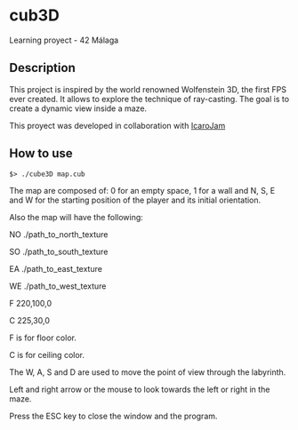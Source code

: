 # cub3D
Learning proyect - 42 Málaga 

## Description

This project is inspired by the world renowned Wolfenstein 3D, the first FPS ever created. It allows to explore the technique of ray-casting. The goal is to create a dynamic view inside a maze.

This proyect was developed in collaboration with [IcaroJam](https://www.github.com/IcaroJam)

## How to use

```
$> ./cube3D map.cub
```

The map are composed of: 0 for an empty space, 1 for a wall and N, S, E and W for the starting position of the player and its initial orientation.

Also the map will have the following:

NO ./path_to_north_texture

SO ./path_to_south_texture

EA ./path_to_east_texture

WE ./path_to_west_texture

F 220,100,0

C 225,30,0

F is for floor color.

C is for ceiling color.

The W, A, S and D are used to move the point of view through the labyrinth.

Left and right arrow or the mouse to look towards the left or right in the maze.

Press the ESC key to close the window and the program.
